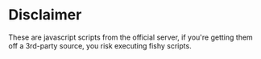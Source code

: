 # Disclaimer
These are javascript scripts from the official server, if you're getting them off a 3rd-party source, you risk executing fishy scripts.
